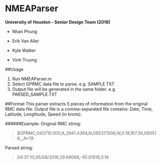 # NMEAParser
**University of Houston - Senior Design Team (2016)**

- Nhan Phung

- Erik Van Aller

- Kyle Walker

- Vinh Truong 

##Usage
1. Run NMEAParser.m
2. Select GPRMC data file to parse. e.g. SAMPLE.TXT
3. Output file will be generated in the same folder. e.g. PARSED_SAMPLE.TXT

##Format
This parser extracts 5 pieces of information from the original RMC data file.
Output file is a comma-separated file contains: Date, Time, Latitude, Longtitude, Speed (in knots).

######Example:
Original RMC string:

> $GPRMC,043710.000,A,2941.4394,N,09537.1506,W,0.19,167.38,080516,,,A*7A

Parsed string:

> 04:37:10,05/08/2016,29.69066,-95.61918,0.19